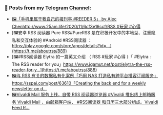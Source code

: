 ### 📰 Posts from my [Telegram Channel](https://t.me/s/aboutrss):
<!-- BLOG-POST-LIST:START -->
- [🖼「手机里属于我自己的报刊亭 #REEDER 5」 by Alec Chenhttp://www.25am.life/2020/11/6cf3e19ccf/RSS #玩家 #心得](https://t.me/aboutrss/890)
- [🖼安卓 RSS 阅读器 Pure RSS#PureRSS 是在积极开发中的本地型、注重隐私和交互体验的 #Android #RSS阅读器 ：https://play.google.com/store/apps/details?id=...](https://t.me/aboutrss/889)
- [🖼#RSS阅读器 Elytra 的一篇英文介绍 （ RSS #玩家 #心得 ）「 #Elytra : The RSS reader for you」https://www.igamut.net/post/elytra-the-rss-reader-for-y...](https://t.me/aboutrss/888)
- [🖼与 RSS 有关的数据私有化案例「巧用 NAS 打造私有跨平台播客订阅服务」https://sspai.com/post/63610「Creating the back end for a weekly newsletter on d...](https://t.me/aboutrss/887)
- [🖼Vivaldi Mail 服务上线，自带 RSS 阅读器浏览器 #Vivaldi 推出线上邮箱服务 Vivaldi Mail ，由邮箱客户端、 #RSS阅读器 和日历三大部分组成。Vivaldi Feed R...](https://t.me/aboutrss/886)
<!-- BLOG-POST-LIST:END -->

<!--
**AboutRSS/AboutRSS** is a ✨ _special_ ✨ repository because its `README.md` (this file) appears on your GitHub profile.

Here are some ideas to get you started:

- 🔭 I’m currently working on ...
- 🌱 I’m currently learning ...
- 👯 I’m looking to collaborate on ...
- 🤔 I’m looking for help with ...
- 💬 Ask me about ...
- 📫 How to reach me: ...
- 😄 Pronouns: ...
- ⚡ Fun fact: ...
-->
